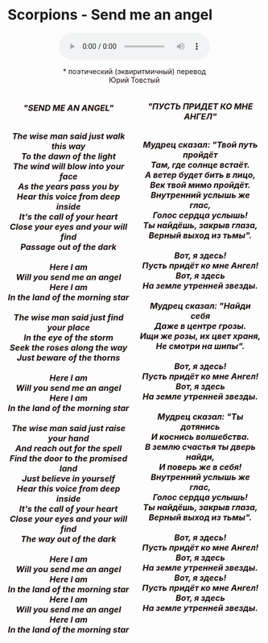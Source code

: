 # Scorpions - Send me an angel

<body style="background-image: url(img/Angel.jpg); background-size: 100%; background-repeat: no-repeat; background-position: top center;">
<center><font color='#1C0E0D'>
<audio src="music/send_me_an_angel.mp3" autoplay controls="controls"></audio>
<audio> <source src="music/send_me_an_angel.mp3" autoplay type="audio/mp3"></audio>

<p> * поэтический (эквиритмичный) перевод<br>Юрий Товстый

<div class="text" style="column-count: 2; column-gap: 4%;column-width: 48%;">
  <h3><i><b>"SEND ME AN ANGEL"
  <p><br>The wise man said just walk this way<br>
To the dawn of the light<br>
The wind will blow into your face<br>
As the years pass you by<br>
Hear this voice from deep inside<br>
It's the call of your heart<br>
Close your eyes and your will find<br>
Passage out of the dark<br><br>
Here I am<br>
Will you send me an angel<br>
Here I am<br>
In the land of the morning star<br><br>
The wise man said just find your place<br>
In the eye of the storm<br>
Seek the roses along the way<br>
Just beware of the thorns<br><br>
Here I am<br>
Will you send me an angel<br>
Here I am<br>
In the land of the morning star<br><br>
The wise man said just raise your hand<br>
And reach out for the spell<br>
Find the door to the promised land<br>
Just believe in yourself<br>
Hear this voice from deep inside<br>
It's the call of your heart<br>
Close your eyes and your will find<br>
The way out of the dark<br><br>
Here I am<br>
Will you send me an angel<br>
Here I am<br>
In the land of the morning star<br>
Here I am<br>
Will you send me an angel<br>
Here I am<br>
In the land of the morning star<br>

<p><br>"ПУСТЬ ПРИДЕТ КО МНЕ АНГЕЛ"
<p><br>Мудрец сказал: "Твой путь пройдёт<br>
Там, где солнце встаёт.<br>
А ветер будет бить в лицо,<br>
Век твой мимо пройдёт.<br>
Внутренний услышь же глас,<br>
Голос сердца услышь!<br>
Ты найдёшь, закрыв глаза,<br>
Верный выход из тьмы".<br><br>
Вот, я здесь!<br>
Пусть придёт ко мне Ангел!<br>
Вот, я здесь<br>
На земле утренней звезды.<br><br>
Мудрец сказал: "Найди себя<br>
Даже в центре грозы.<br>
Ищи же розы, их цвет храня,<br>
Не смотри на шипы".<br><br>
Вот, я здесь!<br>
Пусть придёт ко мне Ангел!<br>
Вот, я здесь<br>
На земле утренней звезды.<br><br>
Мудрец сказал: "Ты дотянись<br>
И коснись волшебства.<br>
В землю счастья ты дверь найди,<br>
И поверь же в себя!<br>
Внутренний услышь же глас,<br>
Голос сердца услышь!<br>
Ты найдёшь, закрыв глаза,<br>
Верный выход из тьмы".<br><br>
Вот, я здесь!<br>
Пусть придёт ко мне Ангел!<br>
Вот, я здесь<br>
На земле утренней звезды.<br>
Вот, я здесь!<br>
Пусть придёт ко мне Ангел!<br>
Вот, я здесь<br>
На земле утренней звезды.<br>